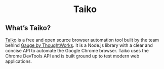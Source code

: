 <h1 align="center">Taiko</h1>

## What’s Taiko?

[Taiko](https://taiko.gauge.org) is a free and open source browser automation tool built by the team behind [Gauge by ThoughtWorks](https://gauge.org). It is a Node.js library with a clear and concise API to automate the Google Chrome browser. Taiko uses the Chrome DevTools API and is built ground up to test modern web applications.
